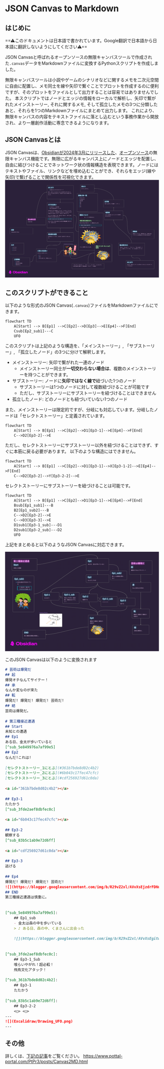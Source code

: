 # JSON Canvas to Markdown

## はじめに
==⚠このドキュメントは日本語で書かれています。Google翻訳で日本語から日本語に翻訳しないようにしてください⚠==

JSON Canvasと呼ばれるオープンソースの無限キャンバスツールで作成された`.canvas`データをMarkdownファイルに変換するPythonスクリプトを作成しました。

無限キャンバスツールは小説やゲームのシナリオなどに関するメモを二次元空間に自由に配置し、メモ同士を線や矢印で繋ぐことでプロットを作成するのに便利ですが、そのプロットをファイルとして出力することは容易ではありませんでした。
本スクリプトではノードとエッジの情報をローカルで解析し、矢印で繋がれたメインストーリー, それに関するメモ, そして孤立したメモの3つに分類したあと、それらを1つのMarkdownファイルにまとめて出力します。
これにより、無限キャンバスの内容をテキストファイルに落とし込むという事務作業から開放され、より一層創作活動に専念できるようになります。

## JSON Canvasとは
JSON Canvasは、[Obsidianが2024年3月にリリースした](https://obsidian.md/blog/json-canvas/)、[オープンソース](https://github.com/obsidianmd/jsoncanvas)の無限キャンバス機能です。無限に広がるキャンバス上にノードとエッジを配置し、自由に結びつけることでネットワーク状の情報構造を表現できます。ノードにはテキストやファイル、リンクなどを埋め込むことができ、それらをエッジ(線や矢印)で繋げることで関係性を可視化できます。
![](Canvas2MD_DEMO_Canvas.png)

## このスクリプトができること
以下のような形式のJSON Canvas(`.canvas`)ファイルをMarkdownファイルにできます。

```mermaid
flowchart TD
    A[Start] --> B[Ep1] -->C[Ep2]-->D[Ep3]-->E[Ep4]-->F[End]
    Csub[Ep2_sub1]---C
    UFO
```
このスクリプトは上記のような構造を、「メインストーリー」, 「サブストーリー」, 「孤立したノード」の3つに分けて解釈します。

- メインストーリー: 矢印で繋がれた一連のノード
    - メインストーリー同士が**一切交わらない場合は**、複数のメインストーリーを持つことができます。
- サブストーリー: ノードに**矢印ではなく線で**紐づいた1つのノード
    - サブストーリーは1つのノードに対して複数紐づけることが可能です
    - ただし、サブストーリーにサブストーリーを紐づけることはできません
- 孤立したノード: どのノードとも紐づいていない1つのノード

また、メインストーリーは限定的ですが、分岐にも対応しています。分岐したノードは「セレクトストーリー」と定義されています。
```mermaid
flowchart TD
    A[Start] --> B[Ep1] -->C[Ep2]-->D1[Ep3-1]-->E[Ep4]-->F[End]
    C-->D2[Ep3-2]-->E
```

ただし、セレクトストーリーにサブストーリー以外を紐づけることはできず、すぐに本筋に戻る必要があります。
以下のような構造にはできません。
```mermaid
flowchart TD
    A[Start] --> B[Ep1] -->C[Ep2]-->D1[Ep3-1]-->X[Ep3-1-2]-->E[Ep4]-->F[End]
    C-->D2[Ep3-2]-->Y[Ep3-2-2]-->E
```

セレクトストーリーにサブストーリーを紐づけることは可能です。

```mermaid
flowchart TD
    A[Start] --> B[Ep1] -->C[Ep2]-->D1[Ep3-1]-->E[Ep4]-->F[End]
    Bsub[Ep1_sub1]---B
    B2[Ep1_sub2]---B
    C-->D2[Ep3-2]-->E
    C-->D3[Ep3-3]-->E
    D1sub1[Ep3-1_sub]---D1
    D2sub1[Ep3-2_sub]---D2
    UFO
```

上記をまとめると以下のようなJSON Canvasに対応できます。

![](Canvas2MD_SampleCanvas.png)

このJSON Canvasは以下のように変換されます

```Markdown
# 芸術は爆発だ
## 起
爆発オチなんてサイテー！
## 承
なんか変なのが来た
## 転
爆発だ! 爆発だ! 爆発だ! 芸術だ!
## 結
芸術は爆発だ。

# 第三種接近遭遇
## Start
未知との遭遇
## Ep1
ある日、金太が歩いていると
[^sub_5e849976a7af99e5]
## Ep2
なんだ!これは!

[セレクトストーリー_1にとぶ](#361b7bde8d02c4b2)
[セレクトストーリー_2にとぶ](#6b043c17fec47cfc)
[セレクトストーリー_3にとぶ](#cdf256927d61c0da)

<a id="361b7bde8d02c4b2"></a>

## Ep3-1
たたかう
[^sub_3fde2aef8dbfec0c]

<a id="6b043c17fec47cfc"></a>

## Ep3-2
観察する
[^sub_83b5c1ab9e72d6ff]

<a id="cdf256927d61c0da"></a>

## Ep3-3
逃げる

## Ep4
爆発だ! 爆発だ! 爆発だ! 芸術だ!
![](https://blogger.googleusercontent.com/img/b/R29vZ2xl/AVvXsEjzdrFDNuIHEB7THdZgIjgMIwx2sC-rKmcmIlpBh3toUXrLOaFLQ1qCzuB1lEs5JLB633AIraV6qYLH6QsuLIE5gIDMnf-eMLaUpXJ8C_xUmbLGhgbhi2jKRULGmv13sBzzlkzHKmg-Kp0/s800/bakuhatsu.png)
## END
第三種接近遭遇は慎重に。


[^sub_5e849976a7af99e5]:
    ## Ep1_sub
    - 金太は森の中を歩いている
    > ♪ ある日、森の中、くまさんに出会った
    
    ![](https://blogger.googleusercontent.com/img/b/R29vZ2xl/AVvXsEgitwcpX8aZxM37uW8OOoQBQNQl7izN5PzhXcYW__Ae1Sxr_P6OzIt_oroX_1hy0VurhMpm-uNKEUI5B7atI36LfU12pMHWmfd1VffAYdUYC3bmKjS07glBxqs9bd1TbZawRC6L5hHZ7PFO/s400/yagai_kyoushitsu_casual_walk.png)
    

[^sub_3fde2aef8dbfec0c]:
    ## Ep3-1_Sub
    喰らいやがれ！超必殺！
    飛鳥文化アタック！

[^sub_361b7bde8d02c4b2]:
    ## Ep3-1
    たたかう

[^sub_83b5c1ab9e72d6ff]:
    ## Ep3-2-2
    <◯> <◯>
---
![](Excalidraw/Drawing_UFO.png)
---
```

## その他
詳しくは、[下記の記事](https://www.pottal-portal.com/PtPr3/posts/Canvas2MD.html)をご覧ください。
<https://www.pottal-portal.com/PtPr3/posts/Canvas2MD.html>
